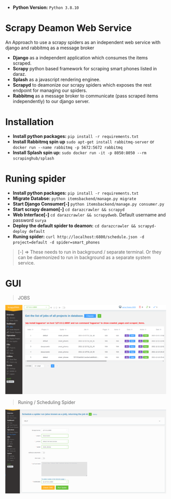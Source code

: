 - **Python Version:** ``Python 3.8.10``

# Scrapy Deamon Web Service
An Approach to use a scrapy spiders as an independent web service with django and rabbitmq as a message broker

- **Django** as a independent application which consumes the items scraped.
- **Scrapy** python based framework for scraping smart phones listed in daraz.
- **Splash** as a javascript rendering enginee.
- **Scrapyd** to deamonize our scrapy spiders which exposes the rest endpoint for managing our spiders. 
- **Rabbitmq** as a message broker to communicate (pass scraped items independently) to our django server.

# Installation
- **Install python packages:** ``pip install -r requirements.txt``
- **Install Rabbitmq spin up** ``sudo apt-get install rabbitmq-server`` or ``docker run --name rabbitmq -p 5672:5672 rabbitmq``
- **Install Splash spin up:** ``sudo docker run -it -p 8050:8050 --rm scrapinghub/splash``

# Runing spider
- **Install python packages:** ``pip install -r requirements.txt``
- **Migrate Databse:** ``python itemsbackend/manage.py migrate``
- **Start Django Consumer[-]** ``python itemsbackend/manage.py consumer.py``
- **Start scrapy deamon[-]** ``cd darazcrawler && scrapyd``
- **Web Interface[-]** ``cd darazcrawler && scrapydweb``. Default username and password `surya`
- **Deploy the default spider to deamon:** ``cd darazcrawler && scrapyd-deploy default``
- **Runing spider:** ``curl http://localhost:6800/schedule.json -d project=default -d spider=smart_phones``


> [-] => These needs to run in background / separate terminal. Or they can be daemonized to run in background
 as a separate system service.

# GUI

> JOBS

![Jobs](./preview/1.png)

> Runing / Scheduling Spider

![Jobs](./preview/2.png)